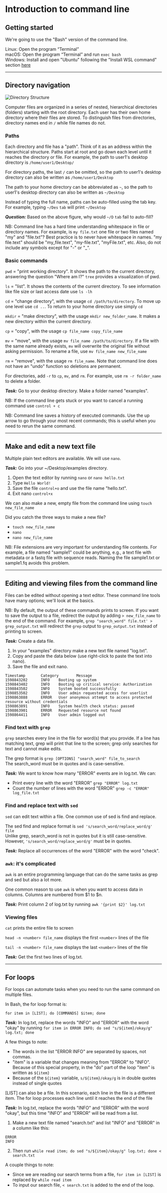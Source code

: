 # Introduction to command line

## Getting started
We're going to use the "Bash" version of the command line.

Linux: Open the program “Terminal” <br>
macOS: Open the program “Terminal” and run `exec bash` <br>
Windows: Install and open "Ubuntu" following the "Install WSL command" section [here](https://learn.microsoft.com/en-us/windows/wsl/install#install-wsl-command) 

___

## Directory navigation
![Directory Structure](assets/linux_directory_structure.png)

Computer files are organized in a series of nested, hierarchical directories (folders) starting with the root directory. Each user has their own home directory where their files are stored. To distinguish files from directories, directory names end in `/` while file names do not.

### Paths
Each directory and file has a "path". Think of it as an address within the hierarchical structure. Paths start at root and go down each level until it reaches the directory or file. For example, the path to user1's desktop directory is `/home/user1/Desktop/`

For directory paths, the last `/` can be omitted, so the path to user1's desktop directory can also be written as `/home/user1/Desktop`

The path to your home directory can be abbreviated as `~`, so the path to user1's desktop directory can also be written as `~/Desktop`

Instead of typing the full name, paths can be auto-filled using the tab key. For example, typing `~/Des` `tab` will print `~/Desktop`

**_Question:_** Based on the above figure, why would `~/D` `tab` fail to auto-fill?

NB: Command line has a hard time understanding whitespace in file or directory names. For example, is `my file.txt` one file or two files named "my" and "file.txt"? Best practice is to never have whitespace in names. "my file.text" should be "my_file.text", "my-file.txt", "myFile.txt", etc. Also, do not include any symbols except for "-" or "_".

### Basic commands

`pwd` = "print working directory". It shows the path to the current directory, answering the question "Where am I?" `tree` provides a visualization of pwd.

`ls` = "list". It shows the contents of the current directory. To see information like file size or last access date use `ls -lh`

`cd` = "change directory", with the usage `cd /path/to/directory`. To move up one level use `cd ..`. To return to your home directory use simply `cd`

`mkdir` =  "make directory", with the usage `mkdir new_folder_name`. It makes a new directory within the current directory.

`cp` = "copy", with the usage `cp file_name copy_file_name`

`mv` = "move", with the usage `mv file_name /path/to/directory`. If a file with the same name already exists, `mv` will overwrite the original file without asking permission. To rename a file, use `mv file_name new_file_name`

`rm` = "remove", with the usage `rm file_name`. Note that command line does not have an "undo" function so deletions are permanent.

For directories, add `-r` to `cp`, `mv`, and `rm`. For example, use `rm -r folder_name` to delete a folder.

**_Task:_** Go to your desktop directory. Make a folder named "examples".

NB: If the command line gets stuck or you want to cancel a running command use `control + c`

NB: Command line saves a history of executed commands. Use the up arrow to go through your most recent commands; this is useful when you need to rerun the same command.

___

## Make and edit a new text file
Multiple plain text editors are available. We will use `nano`.

**_Task:_** Go into your ~/Desktop/examples directory. <br>
1. Open the text editor by running `nano` or `nano hello.txt` <br>
2. Type `Hello World!`<br>
3. Save the file `control+o` and use the file name "hello.txt". <br>
4. Exit nano `control+x`

We can also make a new, empty file from the command line using `touch new_file_name`

Did you catch the three ways to make a new file?
* `touch new_file_name`
* `nano`
* `nano new_file_name`

NB: File extensions are very important for understanding file contents. For example, a file named "sample1" could be anything, e.g., a text file with metadata or a fastq file with sequence reads. Naming the file sample1.txt or sample1.fq avoids this problem.

___

## Editing and viewing files from the command line
Files can be edited without opening a text editor. These command line tools have many options; we'll look at the basics.

NB: By default, the output of these commands prints to screen. If you want to save the output to a file, redirect the output by adding `> new_file_name` to the end of the command. For example, `grep "search_word" file.txt' > grep_output.txt` will redirect the `grep` output to `grep_output.txt` instead of printing to screen.

**_Task:_** Create a data file.
1. In your "examples" directory make a new text file named "log.txt".
2. Copy and paste the data below (use right-click to paste the text into nano).
3. Save the file and exit nano.
```
Timestamp       Category        Message
1598843202      INFO    Booting up system
1598843402      INFO    Booting up critical service: Authorization
1598843502      INFO    System booted successfully
1598853502      INFO    User admin requested access for userlist
1598863888      ERROR   User anonymous attempt to access protected resource without credentials
1598863891      INFO    System health check status: passed
1598863901      ERROR   Requested resource not found
1598864411      INFO    User admin logged out
```

### Find text with `grep`
`grep` searches every line in the file for word(s) that you provide. If a line has matching text, grep will print that line to the screen; grep only searches for text and cannot make edits.

The grep format is `grep [OPTIONS] "search_word" file_to_search` <br>
The search_word must be in quotes and is case-sensitive.

**_Task:_** We want to know how many "ERROR" events are in log.txt. We can:
* Print every line with the word "ERROR" `grep "ERROR" log.txt` <br>
* Count the number of lines with the word "ERROR" `grep -c "ERROR" log_file.txt` <br>

### Find and replace text with `sed`
`sed` can edit text within a file. One common use of sed is find and replace.

The sed find and replace format is `sed 's/search_word/replace_word/g' file` <br>
Unlike grep, search_word is not in quotes but it is still case-sensitive. However, `'s/search_word/replace_word/g'` must be in quotes.

**_Task:_** Replace all occurrences of the word "ERROR" with the word "check".

### `awk`: it's complicated
`awk` is an entire programming language that can do the same tasks as grep and sed but also a lot more. 

One common reason to use `awk` is when you want to access data in columns. Columns are numbered from $1 to $n.

**_Task:_** Print column 2 of log.txt by running `awk '{print $2}' log.txt`

### Viewing files
`cat` prints the entire file to screen

`head -n <number> file_name` displays the first `<number>` lines of the file

`tail -n <number> file_name` displays the last `<number>` lines of the file

**_Task:_** Get the first two lines of log.txt.
___

## For loops
For loops can automate tasks when you need to run the same command on multiple files.

In Bash, the for loop format is:
```
for item in [LIST]; do [COMMANDS] $item; done
```

**_Task:_** In log.txt, replace the words "INFO" and "ERROR" with the word "okay" by running `for item in ERROR INFO; do sed "s/${item}/okay/g" log.txt; done`

A few things to note:
* The words in the list "ERROR INFO" are separated by spaces, not commas.
* "item" is a variable that changes meaning from "ERROR" to "INFO". Because of this special property, in the "do" part of the loop "item" is written as `${item}`
* Because of the `${item}` variable, `s/${item}/okay/g` is in double quotes instead of single quotes <br>

[LIST] can also be a file. In this scenario, each line in the file is a different item. The for loop processes each line until it reaches the end of the file

**_Task:_**  In log.txt, replace the words "INFO" and "ERROR" with the word "okay", but this time "INFO" and "ERROR" will be read from a list. <br>
1. Make a new text file named "search.txt" and list "INFO" and "ERROR" in a column like this:
```
ERROR
INFO
```
2. Then run `while read item; do sed "s/${item}/okay/g" log.txt; done < search.txt` <br>

A couple things to note:
* Since we are reading our search terms from a file, `for item in [LIST]` is replaced by `while read item`
* To input our search file, `< search.txt` is added to the end of the loop.
